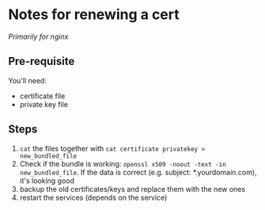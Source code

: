 # Notes for renewing a cert
_Primarily for nginx_  

## Pre-requisite
You'll need:  
- certificate file
- private key file

## Steps
1. `cat` the files together with `cat certificate privatekey > new_bundled_file`
2. Check if the bundle is working: `openssl x509 -noout -text -in new_bundled_file`. If the data is correct (e.g. subject: *.yourdomain.com), it's looking good
3. backup the old certificates/keys and replace them with the new ones
4. restart the services (depends on the service)
